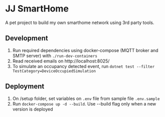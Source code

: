 # JJ SmartHome
A pet project to build my own smarthome network using 3rd party tools.

## Development
1. Run required dependencies using docker-compose (MQTT broker and SMTP server) with `./run-dev-containers`
2. Read received emails on http://localhost:8025/
3. To simulate an occupancy detected event, run `dotnet test --filter TestCategory=DeviceOccupiedSimulation`

## Deployment
1. On /setup folder, set variables on `.env` file from sample file `.env.sample`
2. Run `docker-compose up -d --build`. Use --build flag only when a new version is deployed